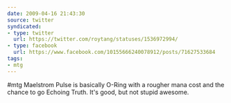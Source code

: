 ```yaml
---
date: 2009-04-16 21:43:30
source: twitter
syndicated:
- type: twitter
  url: https://twitter.com/roytang/statuses/1536972994/
- type: facebook
  url: https://www.facebook.com/10155666240078912/posts/71627533684
tags:
- mtg
---
```


#mtg Maelstrom Pulse is basically O-Ring with a rougher mana cost and the chance to go Echoing Truth. It's good, but not stupid awesome.